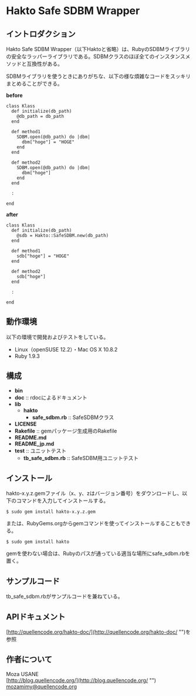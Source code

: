 Hakto Safe SDBM Wrapper
=======================

## イントロダクション

Hakto Safe SDBM Wrapper（以下Haktoと省略）は、RubyのSDBMライブラリの安全なラッパーライブラリである。SDBMクラスのほぼ全てのインスタンスメソッドと互換性がある。

SDBMライブラリを使うときにありがちな、以下の様な煩雑なコードをスッキリまとめることができる。

**before**

    class Klass
      def initialize(db_path)
        @db_path = db_path
      end
      
      def method1
        SDBM.open(@db_path) do |dbm|
          dbm["hoge"] = "HOGE"
        end
      end
      
      def method2
        SDBM.open(@db_path) do |dbm|
          dbm["hoge"]
        end
      end
      
      :
      
    end            

**after**

    class Klass
      def initialize(db_path)
        @sdb = Hakto::SafeSDBM.new(db_path)
      end
      
      def method1
        sdb["hoge"] = "HOGE"
      end
      
      def method2
        sdb["hoge"]
      end
      
      :
      
    end            

## 動作環境

以下の環境で開発およびテストをしている。

- Linux（openSUSE 12.2）・Mac OS X 10.8.2
- Ruby 1.9.3

## 構成

- **bin**
- **doc** :: rdocによるドキュメント
- **lib**
  - **hakto**
    - **safe_sdbm.rb** :: SafeSDBMクラス
- **LICENSE**
- **Rakefile** :: gemパッケージ生成用のRakefile
- **README.md**
- **README_jp.md**
- **test** :: ユニットテスト
  - **tb_safe_sdbm.rb** :: SafeSDBM用ユニットテスト

## インストール

hakto-x.y.z.gemファイル（x、y、zはバージョン番号）をダウンロードし、以下のコマンドを入力してインストールする。

`$ sudo gem install hakto-x.y.z.gem`

または、RubyGems.orgからgemコマンドを使ってインストールすることもできる。

`$ sudo gem install hakto`

gemを使わない場合は、Rubyのパスが通っている適当な場所にsafe_sdbm.rbを置く。

## サンプルコード

tb_safe_sdbm.rbがサンプルコードを兼ねている。

## APIドキュメント

[http://quellencode.org/hakto-doc/](http://quellencode.org/hakto-doc/ "")を参照

## 作者について

Moza USANE  
[http://blog.quellencode.org/](http://blog.quellencode.org/ "")  
mozamimy@quellencode.org